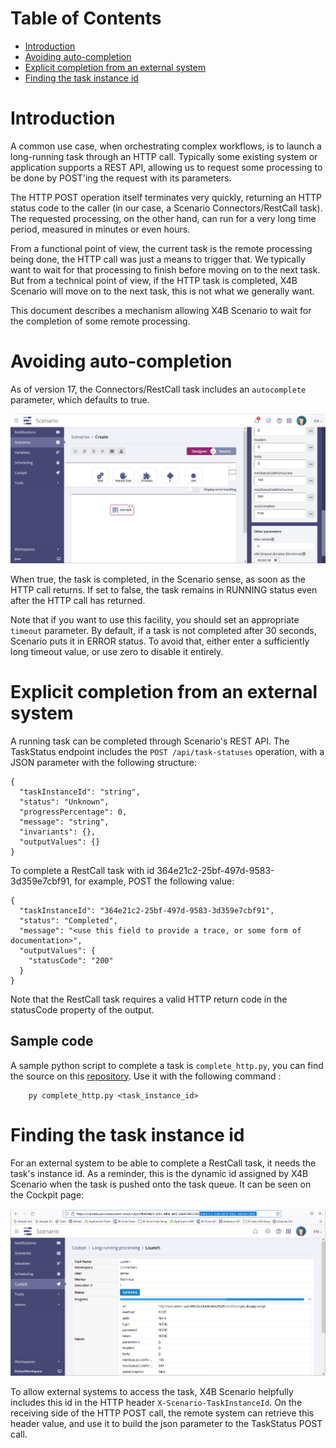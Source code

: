 # Table of Contents

* [Introduction](#Introduction)
* [Avoiding auto-completion](#Avoiding-auto-completion)
* [Explicit completion from an external system](#Explicit-completion-from-an-external-system)
* [Finding the task instance id](#Finding-the-task-instance-id)

# Introduction

A common use case, when orchestrating complex workflows, is to launch a
long-running task through an HTTP call. Typically some existing system or
application supports a REST API, allowing us to request some processing to be
done by POST'ing the request with its parameters.

The HTTP POST operation itself terminates very quickly, returning an HTTP
status code to the caller (in our case, a Scenario Connectors/RestCall
task). The requested processing, on the other hand, can run for a very long
time period, measured in minutes or even hours.

From a functional point of view, the current task is the remote processing
being done, the HTTP call was just a means to trigger that. We typically want
to wait for that processing to finish before moving on to the next task. But
from a technical point of view, if the HTTP task is completed, X4B Scenario will
move on to the next task, this is not what we generally want.

This document describes a mechanism allowing X4B Scenario to wait for the
completion of some remote processing.

# Avoiding auto-completion

As of version 17, the Connectors/RestCall task includes an `autocomplete`
parameter, which defaults to true.

![AutoComplete](img/autoComplete.png)

When true, the task is completed, in the Scenario sense, as soon as the HTTP
call returns. If set to false, the task remains in RUNNING status even after
the HTTP call has returned.

Note that if you want to use this facility, you should set an appropriate
`timeout` parameter. By default, if a task is not completed after 30 seconds,
Scenario puts it in ERROR status. To avoid that, either enter a sufficiently
long timeout value, or use zero to disable it entirely.

# Explicit completion from an external system

A running task can be completed through Scenario's REST API. The TaskStatus
endpoint includes the `POST /api/task-statuses` operation, with a JSON
parameter with the following structure:

``` console
{
  "taskInstanceId": "string",
  "status": "Unknown",
  "progressPercentage": 0,
  "message": "string",
  "invariants": {},
  "outputValues": {}
}
```

To complete a RestCall task with id 364e21c2-25bf-497d-9583-3d359e7cbf91, for
example, POST the following value:


``` console
{
  "taskInstanceId": "364e21c2-25bf-497d-9583-3d359e7cbf91",
  "status": "Completed",
  "message": "<use this field to provide a trace, or some form of documentation>",
  "outputValues": {
    "statusCode": "200"
  }
}
```

Note that the RestCall task requires a valid HTTP return code in the statusCode
property of the output.

## Sample code

A sample python script to complete a task is `complete_http.py`, you can find
the source on
this
[repository](https://github.com/xcomponent/scenario-documentation/tree/main/complete_http). Use
it with the following command :

``` console
	py complete_http.py <task_instance_id>
```

# Finding the task instance id

For an external system to be able to complete a RestCall task, it needs the
task's instance id. As a reminder, this is the dynamic id assigned by X4B
Scenario when the task is pushed onto the task queue. It can be seen on the
Cockpit page:

![TaskInstanceId](img/task_instance_id.png)

To allow external systems to access the task, X4B Scenario helpfully includes
this id in the HTTP header `X-Scenario-TaskInstanceId`. On the receiving side
of the HTTP POST call, the remote system can retrieve this header value, and
use it to build the json parameter to the TaskStatus POST call.

